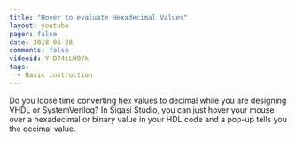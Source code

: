 ```yaml
---
title: "Hover to evaluate Hexadecimal Values"
layout: youtube
pager: false
date: 2018-06-28
comments: false
videoid: Y-D74tLW9Yk
tags:
  - Basic instruction
---
```

Do you loose time converting hex values to decimal while you are designing VHDL or SystemVerilog?
In Sigasi Studio, you can just hover your mouse over a hexadecimal or binary value
in your HDL code and a pop-up tells you the decimal value.
